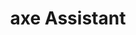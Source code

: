 ---
title: "axe Assistant"
description: "AI-powered accessibility assistant! An accessibility expert available 24/7, tuned on decades of knowledge and expertise from Deque Systems."
tags: ["AI", "Accessibility", "Developer Tools"]
featured: true
image: "/images/axe-assistant.jpg"
link: "https://dequeuniversity.com/introducing-axe-assistant"
--- 